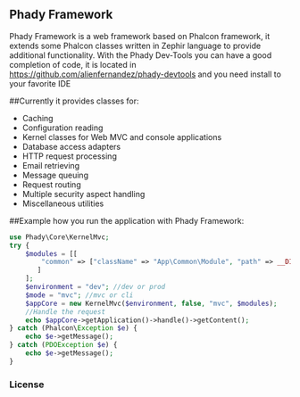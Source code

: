 ## Phady Framework

Phady Framework is a web framework based on Phalcon framework, it extends some Phalcon classes written in Zephir language to provide additional functionality.
With the Phady Dev-Tools you can have a good completion of code, it is located in https://github.com/alienfernandez/phady-devtools and you need install to your favorite IDE

##Currently it provides classes for:

- Caching
- Configuration reading
- Kernel classes for Web MVC and console applications
- Database access adapters
- HTTP request processing
- Email retrieving
- Message queuing
- Request routing
- Multiple security aspect handling
- Miscellaneous utilities

##Example how you run the application with Phady Framework:
```php
use Phady\Core\KernelMvc;
try {
    $modules = [[
        "common" => ["className" => "App\Common\Module", "path" => __DIR__ . "/../src/common/Module.php"]
       ]
    ];
    $environment = "dev"; //dev or prod
    $mode = "mvc"; //mvc or cli
    $appCore = new KernelMvc($environment, false, "mvc", $modules);
    //Handle the request
    echo $appCore->getApplication()->handle()->getContent();
} catch (Phalcon\Exception $e) {
    echo $e->getMessage();
} catch (PDOException $e) {
    echo $e->getMessage();
}

```

### License

